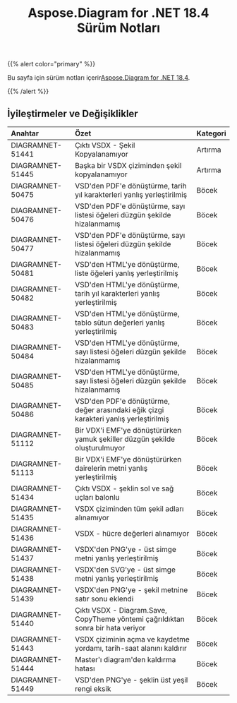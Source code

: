 ﻿---
title: Aspose.Diagram for .NET 18.4 Sürüm Notları
type: docs
weight: 90
url: /tr/net/aspose-diagram-for-net-18-4-release-notes/
---
{{% alert color="primary" %}} 

 Bu sayfa için sürüm notları içerir[Aspose.Diagram for .NET 18.4](https://www.nuget.org/packages/Aspose.Diagram/18.4.0).

{{% /alert %}} 
## **İyileştirmeler ve Değişiklikler**

|**Anahtar**|**Özet**|**Kategori**|
|:- |:- |:- |
|DIAGRAMNET-51441|Çıktı VSDX - Şekil Kopyalanamıyor|Artırma|
|DIAGRAMNET-51445|Başka bir VSDX çiziminden şekil kopyalanamıyor|Artırma|
|DIAGRAMNET-50475|VSD'den PDF'e dönüştürme, tarih yıl karakterleri yanlış yerleştirilmiş|Böcek|
|DIAGRAMNET-50476|VSD'den PDF'e dönüştürme, sayı listesi öğeleri düzgün şekilde hizalanmamış|Böcek|
|DIAGRAMNET-50477|VSD'den PDF'e dönüştürme, sayı listesi öğeleri düzgün şekilde hizalanmamış|Böcek|
|DIAGRAMNET-50481|VSD'den HTML'ye dönüştürme, liste öğeleri yanlış yerleştirilmiş|Böcek|
|DIAGRAMNET-50482|VSD'den HTML'ye dönüştürme, tarih yıl karakterleri yanlış yerleştirilmiş|Böcek|
|DIAGRAMNET-50483|VSD'den HTML'ye dönüştürme, tablo sütun değerleri yanlış yerleştirilmiş|Böcek|
|DIAGRAMNET-50484|VSD'den HTML'ye dönüştürme, sayı listesi öğeleri düzgün şekilde hizalanmamış|Böcek|
|DIAGRAMNET-50485|VSD'den HTML'ye dönüştürme, sayı listesi öğeleri düzgün şekilde hizalanmamış|Böcek|
|DIAGRAMNET-50486|VSD'den PDF'e dönüştürme, değer arasındaki eğik çizgi karakteri yanlış yerleştirilmiş|Böcek|
|DIAGRAMNET-51112|Bir VDX'i EMF'ye dönüştürürken yamuk şekiller düzgün şekilde oluşturulmuyor|Böcek|
|DIAGRAMNET-51113|Bir VDX'i EMF'ye dönüştürürken dairelerin metni yanlış yerleştirilmiş|Böcek|
|DIAGRAMNET-51434|Çıktı VSDX - şeklin sol ve sağ uçları balonlu|Böcek|
|DIAGRAMNET-51435|VSDX çiziminden tüm şekil adları alınamıyor|Böcek|
|DIAGRAMNET-51436|VSDX - hücre değerleri alınamıyor|Böcek|
|DIAGRAMNET-51437|VSDX'den PNG'ye - üst simge metni yanlış yerleştirilmiş|Böcek|
|DIAGRAMNET-51438|VSDX'den SVG'ye - üst simge metni yanlış yerleştirilmiş|Böcek|
|DIAGRAMNET-51439|VSDX'den PNG'ye - şekil metnine satır sonu eklendi|Böcek|
|DIAGRAMNET-51440|Çıktı VSDX - Diagram.Save, CopyTheme yöntemi çağrıldıktan sonra bir hata veriyor|Böcek|
|DIAGRAMNET-51443|VSDX çiziminin açma ve kaydetme yordamı, tarih-saat alanını kaldırır|Böcek|
|DIAGRAMNET-51444|Master'ı diagram'den kaldırma hatası|Böcek|
|DIAGRAMNET-51449|VSD'den PNG'ye - şeklin üst yeşil rengi eksik|Böcek|

